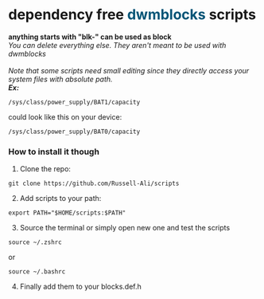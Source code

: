 <h1>dependency free <font color="#005577" >dwmblocks</font>
scripts
</h1>

**anything starts with "blk-" can be used as block**
<br>
*You can delete everything else. They aren't meant to be used with dwmblocks*
<br>
<br>
*Note that some scripts need small editing since they directly access your system files with absolute path.*
<br>
***Ex:***
<br>
```
/sys/class/power_supply/BAT1/capacity
```
could look like this on your device:

```
/sys/class/power_supply/BAT0/capacity
```
<h3>How to install it though</h3>

1. Clone the repo:

```
git clone https://github.com/Russell-Ali/scripts
```

2. Add scripts to your path:

```
export PATH="$HOME/scripts:$PATH"
```
3. Source the terminal or simply open new one and test the scripts
```
source ~/.zshrc
```
or
```
source ~/.bashrc
```

4. Finally add them to your blocks.def.h
